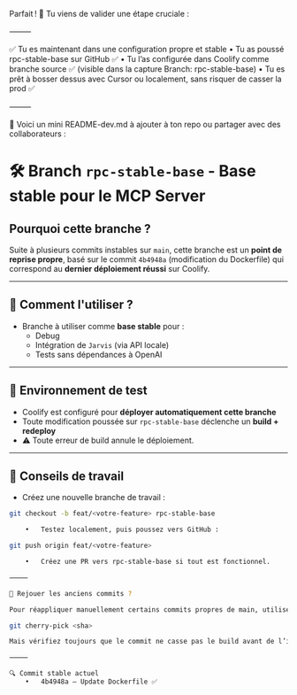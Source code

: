 Parfait ! 🎯 Tu viens de valider une étape cruciale :

⸻

✅ Tu es maintenant dans une configuration propre et stable
	•	Tu as poussé rpc-stable-base sur GitHub ✅
	•	Tu l’as configurée dans Coolify comme branche source ✅ (visible dans la capture Branch: rpc-stable-base)
	•	Tu es prêt à bosser dessus avec Cursor ou localement, sans risquer de casser la prod ✅

⸻

📘 Voici un mini README-dev.md à ajouter à ton repo ou partager avec des collaborateurs :

# 🛠 Branch `rpc-stable-base` - Base stable pour le MCP Server

## Pourquoi cette branche ?
Suite à plusieurs commits instables sur `main`, cette branche est un **point de reprise propre**, basé sur le commit `4b4948a` (modification du Dockerfile) qui correspond au **dernier déploiement réussi** sur Coolify.

---

## 🔄 Comment l'utiliser ?
- Branche à utiliser comme **base stable** pour :
  - Debug
  - Intégration de `Jarvis` (via API locale)
  - Tests sans dépendances à OpenAI

---

## 🧪 Environnement de test
- Coolify est configuré pour **déployer automatiquement cette branche**
- Toute modification poussée sur `rpc-stable-base` déclenche un **build + redeploy**
- ⚠️ Toute erreur de build annule le déploiement.

---

## 🔧 Conseils de travail
- Créez une nouvelle branche de travail :
```bash
git checkout -b feat/<votre-feature> rpc-stable-base

	•	Testez localement, puis poussez vers GitHub :

git push origin feat/<votre-feature>

	•	Créez une PR vers rpc-stable-base si tout est fonctionnel.

⸻

🔁 Rejouer les anciens commits ?

Pour réappliquer manuellement certains commits propres de main, utilisez :

git cherry-pick <sha>

Mais vérifiez toujours que le commit ne casse pas le build avant de l’intégrer.

⸻

🔍 Commit stable actuel
	•	4b4948a — Update Dockerfile ✅